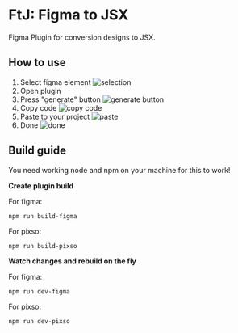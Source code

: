 # FtJ: Figma to JSX

Figma Plugin for conversion designs to JSX.

## How to use
1. Select figma element
![selection](https://imgur.com/co4FYZM.png)
2. Open plugin
3. Press "generate" button
![generate button](https://imgur.com/PD3QHkh.png)
4. Copy code
![copy code](https://imgur.com/J3Z9oMT.png)
5. Paste to your project
![paste](https://imgur.com/g2O8mNA.png)
6. Done
![done](https://imgur.com/uStzveg.png)

## Build guide

You need working node and npm on your machine for this to work!

__Create plugin build__

For figma:
```
npm run build-figma
```
For pixso:
```
npm run build-pixso
```

__Watch changes and rebuild on the fly__

For figma:
```
npm run dev-figma
```
For pixso:
```
npm run dev-pixso
```
